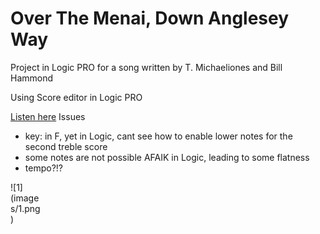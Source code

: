 # Over The Menai, Down Anglesey Way
Project in Logic PRO for a song written by 
T. Michaeliones and Bill Hammond


Using Score editor in Logic PRO

[Listen here](https://github.com/tristian2/OverTheMenaiDownAngleseyWay/blob/main/Over%20The%20Menai%2C%20Down%20Anglesey%20Way.mp3)
Issues
* key: in F, yet in Logic, cant see how to enable lower notes for the second treble score
* some notes are not possible AFAIK in Logic, leading to some flatness
* tempo?!?

<div style="width:50px; height:50px">
![1](images/1.png)
</div>
